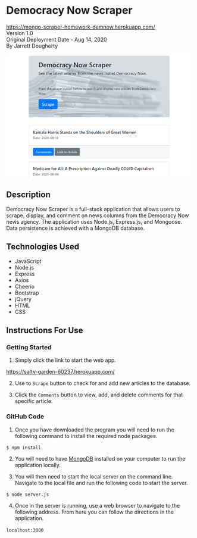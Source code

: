 # Democracy Now Scraper
<https://mongo-scraper-homework-demnow.herokuapp.com/> \
Version 1.0 \
Original Deployment Date - Aug 14, 2020\
By Jarrett Dougherty

<kbd><img src="md_images/mongo-scraper.png" alt="Same Page Image" width="500"/></kbd>

## Description
Democracy Now Scraper is a full-stack application that allows users to scrape, display, and comment on news columns from the Democracy Now news agency. The application uses Node.js, Express.js, and Mongoose. Data persistence is achieved with a MongoDB database.

## Technologies Used
* JavaScript
* Node.js
* Express
* Axios
* Cheerio 
* Bootstrap
* jQuery
* HTML
* CSS

## Instructions For Use
### Getting Started 
1. Simply click the link to start the web app.

<https://salty-garden-60237.herokuapp.com/>

2. Use to `Scrape` button to check for and add new articles to the database.

3. Click the `Comments` button to view, add, and delete comments for that specific article.

### GitHub Code
1. Once you have downloaded the program you will need to run the following command to install the required node packages.

```console
$ npm install
```

2. You will need to have [MongoDB](https://www.mongodb.com/try/download/community) installed on your computer to run the application locally. 

3. You will then need to start the local server on the command line. Navigate to the local file and run the following code to start the server.

```console
$ node server.js
```

4. Once in the server is running, use a web browser to navigate to the following address. From here you can follow the directions in the application.

`localhost:3000`